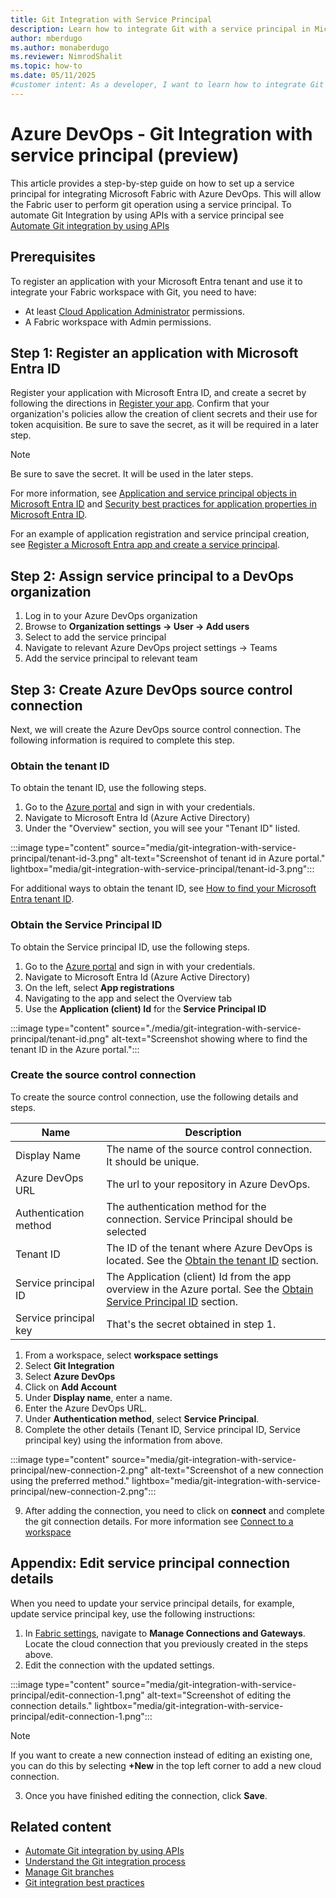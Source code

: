 ```yaml
---
title: Git Integration with Service Principal
description: Learn how to integrate Git with a service principal in Microsoft Fabric for streamlined CI/CD workflows.
author: mberdugo
ms.author: monaberdugo
ms.reviewer: NimrodShalit
ms.topic: how-to
ms.date: 05/11/2025
#customer intent: As a developer, I want to learn how to integrate Git with a service principal in Microsoft Fabric, so that I can automate CI/CD workflows.
---
```


# Azure DevOps - Git Integration with service principal (preview)

This article provides a step-by-step guide on how to set up a service principal for integrating Microsoft Fabric with Azure DevOps. This will allow the Fabric user to perform git operation using a service principal. To automate Git Integration by using APIs with a service principal see [Automate Git integration by using APIs](git-automation.md)

## Prerequisites

To register an application with your Microsoft Entra tenant and use it to integrate your Fabric workspace with Git, you need to have:

- At least [Cloud Application Administrator](/entra/identity/role-based-access-control/permissions-reference#cloud-application-administrator) permissions.
- A Fabric workspace with Admin permissions.

## Step 1: Register an application with Microsoft Entra ID

Register your application with Microsoft Entra ID, and create a secret by following the directions in [Register your app](/power-bi/developer/embedded/register-app#register-your-app). Confirm that your organization's policies allow the creation of client secrets and their use for token acquisition. Be sure to save the secret, as it will be required in a later step. 

 >[!NOTE]
>Be sure to save the secret. It will be used in the later steps.

For more information, see [Application and service principal objects in Microsoft Entra ID](/entra/identity-platform/app-objects-and-service-principals) and [Security best practices for application properties in Microsoft Entra ID](/entra/identity-platform/security-best-practices-for-app-registration).

For an example of application registration and service principal creation, see [Register a Microsoft Entra app and create a service principal](/entra/identity-platform/howto-create-service-principal-portal).

## Step 2: Assign service principal to a DevOps organization

 1. Log in to your Azure DevOps organization
 2. Browse to **Organization settings -> User -> Add users**
 3. Select to add the service principal  
 4. Navigate to relevant Azure DevOps project settings -> Teams  
 5. Add the service principal to relevant team


## Step 3: Create Azure DevOps source control connection
Next, we will create the Azure DevOps source control connection.  The following information is required to complete this step.

### Obtain the tenant ID 
To obtain the tenant ID, use the following steps.

1. Go to the [Azure portal](https://portal.azure.com) and sign in with your credentials. 
2. Navigate to Microsoft Entra Id (Azure Active Directory)
3. Under the "Overview" section, you will see your "Tenant ID" listed.
 
 :::image type="content" source="media/git-integration-with-service-principal/tenant-id-3.png" alt-text="Screenshot of tenant id in Azure portal." lightbox="media/git-integration-with-service-principal/tenant-id-3.png":::

For additional ways to obtain the tenant ID, see [How to find your Microsoft Entra tenant ID](/entra/fundamentals/how-to-find-tenant).

### Obtain the Service Principal ID
To obtain the Service principal ID, use the following steps.

1. Go to the [Azure portal](https://portal.azure.com) and sign in with your credentials. 
2. Navigate to Microsoft Entra Id (Azure Active Directory)
3. On the left, select **App registrations**
4. Navigating to the app and select the Overview tab
5. Use the **Application (client) Id** for the **Service Principal ID**

:::image type="content" source="./media/git-integration-with-service-principal/tenant-id.png" alt-text="Screenshot showing where to find the tenant ID in the Azure portal.":::

### Create the source control connection
To create the source control connection, use the following details and steps.

|Name|Description|
|-----|-----|
|Display Name|The name of the source control connection. It should be unique.|
|Azure DevOps URL|The url to your repository in Azure DevOps.|
|Authentication method|The authentication method for the connection. Service Principal should be selected|
|Tenant ID|The ID of the tenant where Azure DevOps is located.  See the [Obtain the tenant ID](#obtain-the-tenant-id) section.|
|Service principal ID|The Application (client) Id from the app overview in the Azure portal.  See the [Obtain Service Principal ID](#obtain-the-service-principal-id) section.|
|Service principal key|That's the secret obtained in step 1.|

1. From a workspace, select **workspace settings**
2. Select **Git Integration**
3. Select **Azure DevOps**
4. Click on **Add Account**
5. Under **Display name**, enter a name.
6. Enter the Azure DevOps URL.
7. Under **Authentication method**, select **Service Principal**. 
8. Complete the other details (Tenant ID, Service principal ID, Service principal key) using the information from above.

 :::image type="content" source="media/git-integration-with-service-principal/new-connection-2.png" alt-text="Screenshot of a new connection using the preferred method." lightbox="media/git-integration-with-service-principal/new-connection-2.png":::

9. After adding the connection, you need to click on **connect** and complete the git connection details. For more information see [Connect to a workspace](git-get-started.md#connect-to-a-workspace)




## Appendix: Edit service principal connection details
When you need to update your service principal details, for example, update service principal key, use the following instructions:

1. In [Fabric settings](../../fundamentals/fabric-settings.md), navigate to **Manage Connections and Gateways**. Locate the cloud connection that you previously created in the steps above.
2. Edit the connection with the updated settings.

 :::image type="content" source="media/git-integration-with-service-principal/edit-connection-1.png" alt-text="Screenshot of editing the connection details." lightbox="media/git-integration-with-service-principal/edit-connection-1.png":::

 >[!NOTE]
 > If you want to create a new connection instead of editing an existing one, you can do this by selecting **+New** in the top left corner to add a new cloud connection.

3. Once you have finished editing the connection, click **Save**.

## Related content

- [Automate Git integration by using APIs](git-automation.md)
- [Understand the Git integration process](./git-integration-process.md)
- [Manage Git branches](./manage-branches.md)
- [Git integration best practices](../best-practices-cicd.md)